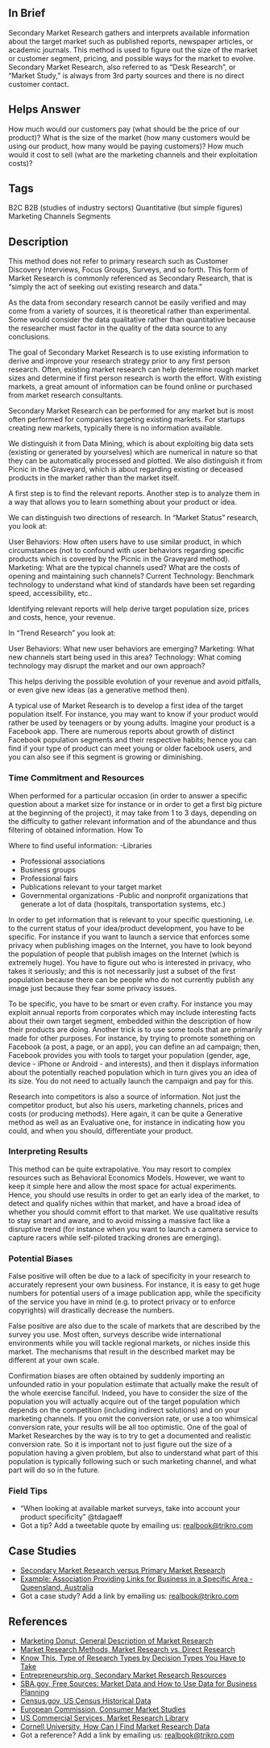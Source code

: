 ## In Brief

Secondary Market Research gathers and interprets available information about the target market such as published reports, newspaper articles, or academic journals. This method is used to figure out the size of the market or customer segment, pricing, and possible ways for the market to evolve. Secondary Market Research, also referred to as “Desk Research”, or “Market Study,” is always from 3rd party sources and there is no direct customer contact.

## Helps Answer
How much would our customers pay (what should be the price of our product)? 
What is the size of the market (how many customers would be using our product, how many would be paying customers)?
How much would it cost to sell (what are the marketing channels and their exploitation costs)?

## Tags
B2C
B2B (studies of industry sectors)
Quantitative (but simple figures)
Marketing Channels
Segments

## Description

This method does not refer to primary research such as Customer Discovery Interviews, Focus Groups, Surveys, and so forth. This form of Market Research is commonly referenced as Secondary Research, that is “simply the act of seeking out existing research and data.”

As the data from secondary research cannot be easily verified and may come from a variety of sources, it is theoretical rather than experimental. Some would consider the data qualitative rather than quantitative because the researcher must factor in the quality of the data source to any conclusions.

The goal of Secondary Market Research is to use existing information to derive and improve your research strategy prior to any first person research. Often, existing market research can help determine rough market sizes and determine if first person research is worth the effort. With existing markets, a great amount of information can be found online or purchased from market research consultants.

Secondary Market Research can be performed for any market but is most often performed for companies targeting existing markets. For startups creating new markets, typically there is no information available.

We distinguish it from Data Mining, which is about exploiting big data sets (existing or generated by yourselves) which are numerical in nature so that they can be automatically processed and plotted. We also distinguish it from Picnic in the Graveyard, which is about regarding existing or deceased products in the market rather than the market itself.

A first step is to find the relevant reports. Another step is to analyze them in a way that allows you to learn something about your product or idea.

We can distinguish two directions of research. In “Market Status” research, you look at:

User Behaviors: How often users have to use similar product, in which circumstances (not to confound with user behaviors regarding specific products which is covered by the Picnic in the Graveyard method).
Marketing: What are the typical channels used? What are the costs of opening and maintaining such channels?
Current Technology: Benchmark technology to understand what kind of standards have been set regarding speed, accessibility, etc..

Identifying relevant reports will help derive target population size, prices and costs, hence, your revenue.

In “Trend Research” you look at:

User Behaviors: What new user behaviors are emerging?
Marketing: What new channels start being used in this area?
Technology: What coming technology may disrupt the market and our own approach?

This helps deriving the possible evolution of your revenue and avoid pitfalls, or even give new ideas (as a generative method then).

A typical use of Market Research is to develop a first idea of the target population itself. For instance, you may want to know if your product would rather be used by teenagers or by young adults. Imagine your product is a Facebook app. There are numerous reports about growth of distinct Facebook population segments and their respective habits; hence you can find if your type of product can meet young or older facebook users, and you can also see if this segment is growing or diminishing.

### Time Commitment and Resources 
When performed for a particular occasion (in order to answer a specific question about a market size for instance or in order to get a first big picture at the beginning of the project), it may take from 1 to 3 days, depending on the difficulty to gather relevant information and of the abundance and thus filtering of obtained information.
How To

Where to find useful information:
-Libraries
- Professional associations
- Business groups
- Professional fairs
- Publications relevant to your target market
- Governmental organizations
-Public and nonprofit organizations that generate a lot of data (hospitals, transportation systems, etc.)

In order to get information that is relevant to your specific questioning, i.e. to the current status of your idea/product development, you have to be specific. For instance if you want to launch a service that enforces some privacy when publishing images on the Internet, you have to look beyond the population of people that publish images on the Internet (which is extremely huge). You have to figure out who is interested in privacy, who takes it seriously; and this is not necessarily just a subset of the first population because there can be people who do not currently publish any image just because they fear some privacy issues.

To be specific, you have to be smart or even crafty. For instance you may exploit annual reports from corporates which may include interesting facts about their own target segment, embedded within the description of how their products are doing. Another trick is to use some tools that are primarily made for other purposes. For instance, by trying to promote something on Facebook (a post, a page, or an app), you can define an ad campaign; then, Facebook provides you with tools to target your population (gender, age, device - iPhone or Android - and interests), and then it displays information about the potentially reached population which in turn gives you an idea of its size. You do not need to actually launch the campaign and pay for this.

Research into competitors is also a source of information. Not just the competitor product, but also his users, marketing channels, prices and costs (or producing methods). Here again, it can be quite a Generative method as well as an Evaluative one, for instance in indicating how you could, and when you should, differentiate your product. 

### Interpreting Results
This method can be quite extrapolative. You may resort to complex resources such as Behavioral Economics Models. However, we want to keep it simple here and allow the most space for actual experiments. Hence, you should use results in order to get an early idea of the market, to detect and qualify niches within that market, and have a broad idea of whether you should commit effort to that market. We use qualitative results to stay smart and aware, and to avoid missing a massive fact like a disruptive trend (for instance when you want to launch a camera service to capture racers while self-piloted tracking drones are emerging).

### Potential Biases
False positive will often be due to a lack of specificity in your research to accurately represent your own business. For instance, it is easy to get huge numbers for potential users of a image publication app, while the specificity of the service you have in mind (e.g. to protect privacy or to enforce copyrights) will drastically decrease the numbers.

False positive are also due to the scale of markets that are described by the survey you use. Most often, surveys describe wide international environments while you will tackle regional markets, or niches inside this market. The mechanisms that result in the described market may be different at your own scale.

Confirmation biases are often obtained by suddenly importing an unfounded ratio in your population estimate that actually make the result of the whole exercise fanciful. Indeed, you have to consider the size of the population you will actually acquire out of the target population which depends on the competition (including indirect solutions) and on your marketing channels. If you omit the conversion rate, or use a too whimsical conversion rate, your results will be all too optimistic. One of the goal of Market Researches by the way is to try to get a documented and realistic conversion rate. So it is important not to just figure out the size of a population having a given problem, but also to understand what part of this population is typically following such or such marketing channel, and what part will do so in the future.

### Field Tips
- “When looking at available market surveys, take into account your product specificity” @tdagaeff 
- Got a tip? Add a tweetable quote by emailing us: realbook@trikro.com

## Case Studies
- [Secondary Market Research versus Primary Market Research](http://businesscasestudies.co.uk/jd-sports/using-market-research-to-support-decision-making/)
- [Example: Association Providing Links for Business in a Specific Area  - Queensland, Australia](https://www.business.qld.gov.au/starting-business/planning/market-customer-research/resources)
- Got a case study? Add a link by emailing us: realbook@trikro.com

## References
- [Marketing Donut, General Description of Market Research](http://www.marketingdonut.co.uk/market-research/market-analysis)
- [Market Research Methods, Market Research vs. Direct Research](http://www.mymarketresearchmethods.com/an-overview-of-market-research-methods/)
- [Know This, Type of Research Types by Decision Types You Have to Take](http://www.knowthis.com/marketing-research/examples-of-research-in-marketing)
- [Entrepreneurship.org, Secondary Market Research Resources](https://www.entrepreneurship.org/articles/2007/04/secondary-market-research-resources)
- [SBA.gov, Free Sources: Market Data and How to Use Data for Business Planning](https://www.sba.gov/blogs/free-sources-market-data-and-how-use-data-business-planning)
- [Census.gov, US Census Historical Data](http://www.census.gov/programs-surveys/economic-census.html)
- [European Commission, Consumer Market Studies](http://ec.europa.eu/consumers/consumer_evidence/market_studies/index_en.htm)
- [US Commercial Services, Market Research Library](http://buyusainfo.net/adsearch.cfm)
- [Cornell University, How Can I Find Market Research Data](https://johnson.library.cornell.edu/faqs/how-can-i-find-market-research-reports-and-data)
- Got a reference? Add a link by emailing us: realbook@trikro.com





